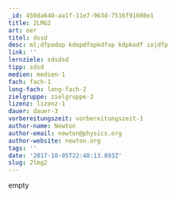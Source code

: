 ```yaml
---
_id: 450da640-aa1f-11e7-963d-7516f91608e1
title: 2LMG2
art: oer
titel: dssd
desc: ml;dfpodop kdopdfopkdfop kdpkodf iojdfp
link: ''
lernziele: sdsdsd
tipp: sdsd
medien: medien-1
fach: fach-1
long-fach: long-fach-2
zielgruppe: zielgruppe-2
lizenz: lizenz-1
dauer: dauer-3
vorbereitungszeit: vorbereitungszeit-1
author-name: Newton
author-email: newton@physics.org
author-website: newton.org
tags: ''
date: '2017-10-05T22:48:13.893Z'
slug: 2lmg2
---
```

empty
